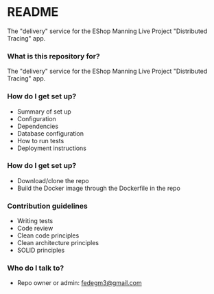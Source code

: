# README #

The "delivery" service for the EShop Manning Live Project "Distributed Tracing" app.

### What is this repository for? ###

The "delivery" service for the EShop Manning Live Project "Distributed Tracing" app.

### How do I get set up? ###

* Summary of set up
* Configuration
* Dependencies
* Database configuration
* How to run tests
* Deployment instructions

### How do I get set up? ###

* Download/clone the repo
* Build the Docker image through the Dockerfile in the repo

### Contribution guidelines ###

* Writing tests
* Code review
* Clean code principles
* Clean architecture principles
* SOLID principles

### Who do I talk to? ###

* Repo owner or admin: fedegm3@gmail.com